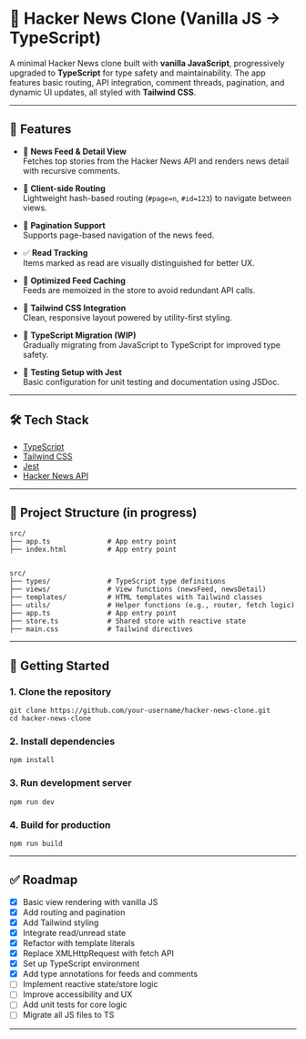 # 📰 Hacker News Clone (Vanilla JS → TypeScript)

A minimal Hacker News clone built with **vanilla JavaScript**, progressively upgraded to **TypeScript** for type safety and maintainability. The app features basic routing, API integration, comment threads, pagination, and dynamic UI updates, all styled with **Tailwind CSS**.

---

## 🚀 Features

- 📄 **News Feed & Detail View**  
  Fetches top stories from the Hacker News API and renders news detail with recursive comments.

- 🔗 **Client-side Routing**  
  Lightweight hash-based routing (`#page=n`, `#id=123`) to navigate between views.

- 🧭 **Pagination Support**  
  Supports page-based navigation of the news feed.

- ✅ **Read Tracking**  
  Items marked as read are visually distinguished for better UX.

- 💨 **Optimized Feed Caching**  
  Feeds are memoized in the store to avoid redundant API calls.

- 🎨 **Tailwind CSS Integration**  
  Clean, responsive layout powered by utility-first styling.

- 🔧 **TypeScript Migration (WIP)**  
  Gradually migrating from JavaScript to TypeScript for improved type safety.

- 🧪 **Testing Setup with Jest**  
  Basic configuration for unit testing and documentation using JSDoc.

---

## 🛠️ Tech Stack

- [TypeScript](https://www.typescriptlang.org/)
- [Tailwind CSS](https://tailwindcss.com/)
- [Jest](https://jestjs.io/)
- [Hacker News API](https://github.com/HackerNews/API)

---

## 📂 Project Structure (in progress)

    src/
    ├── app.ts              # App entry point
    ├── index.html          # App entry point


    src/
    ├── types/              # TypeScript type definitions
    ├── views/              # View functions (newsFeed, newsDetail)
    ├── templates/          # HTML templates with Tailwind classes
    ├── utils/              # Helper functions (e.g., router, fetch logic)
    ├── app.ts              # App entry point
    ├── store.ts            # Shared store with reactive state
    ├── main.css            # Tailwind directives

---

## 🧰 Getting Started

### 1. Clone the repository

    git clone https://github.com/your-username/hacker-news-clone.git
    cd hacker-news-clone

### 2. Install dependencies

    npm install

### 3. Run development server

    npm run dev

### 4. Build for production

    npm run build

---

## ✅ Roadmap

- [x] Basic view rendering with vanilla JS
- [x] Add routing and pagination
- [x] Add Tailwind styling
- [x] Integrate read/unread state
- [x] Refactor with template literals
- [x] Replace XMLHttpRequest with fetch API
- [x] Set up TypeScript environment
- [x] Add type annotations for feeds and comments
- [ ] Implement reactive state/store logic
- [ ] Improve accessibility and UX
- [ ] Add unit tests for core logic
- [ ] Migrate all JS files to TS

---
